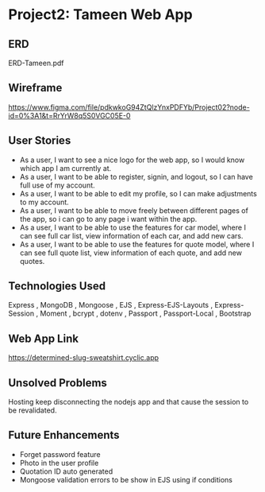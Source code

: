 # Project2: Tameen Web App

## ERD
ERD-Tameen.pdf


## Wireframe
https://www.figma.com/file/pdkwkoG94ZtQlzYnxPDFYb/Project02?node-id=0%3A1&t=RrYrW8q5S0VGC05E-0


## User Stories
- As a user, I want to see a nice logo for the web app, so I would know which app I am currently at.
- As a user, I want to be able to register, signin, and logout, so I can have full use of my account.
- As a user, I want to be able to edit my profile, so I can make adjustments to my account.
- As a user, I want to be able to move freely between different pages of the app, so i can go to any page i want within the app.
- As a user, I want to be able to use the features for car model, where I can see full car list, view information of each car, and add new cars.
- As a user, I want to be able to use the features for quote model, where I can see full quote list, view information of each quote, and add new quotes.


## Technologies Used
Express , MongoDB , Mongoose , EJS , Express-EJS-Layouts , Express-Session , Moment , bcrypt , dotenv , Passport , Passport-Local , Bootstrap


## Web App Link
https://determined-slug-sweatshirt.cyclic.app


## Unsolved Problems
Hosting keep disconnecting the nodejs app and that cause the session to be revalidated.


## Future Enhancements
- Forget password feature
- Photo in the user profile  
- Quotation ID auto generated
- Mongoose validation errors to be show in EJS using if conditions
